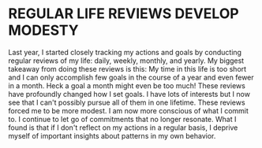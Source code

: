 # REGULAR LIFE REVIEWS DEVELOP MODESTY

Last year, I started closely tracking my actions and goals by conducting regular reviews of my life: daily, weekly, monthly, and yearly. My biggest takeaway from doing these reviews is this: My time in this life is too short and I can only accomplish few goals in the course of a year and even fewer in a month. Heck a goal a month might even be too much! These reviews have profoundly changed how I set goals. I have lots of interests but I now see that I can't possibly pursue all of them in one lifetime. These reviews forced me to be more modest. I am now more conscious of what I commit to. I continue to let go of commitments that no longer resonate. What I found is that if I don't reflect on my actions in a regular basis, I deprive myself of important insights about patterns in my own behavior.


